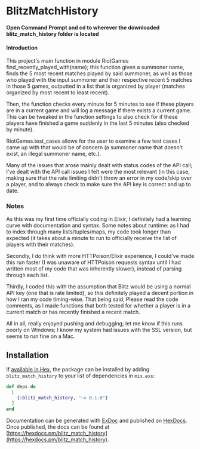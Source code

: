 # BlitzMatchHistory

**Open Command Prompt and cd to wherever the downloaded blitz_match_history folder  is located**

#### Introduction
This project's main function in module RiotGames find_recently_played_with(name); this function given a summoner name, finds the 5 most recent matches played by said summoner, as well as those who played with the input summoner and their respective recent 5 matches in those 5 games, outputted in a list that is organized by player (matches organized by most recent to least recent).

Then, the function checks every minute for 5 minutes to see if these players are in a current game and will log a message if there exists a current game. This can be tweaked in the function settings to also check for if these players have finished a game suddenly in the last 5 minutes (also checked by minute).


RiotGames.test_cases allows for the user to examine a few test cases I came up with that would be of concern (a summoner name that doesn't exist, an illegal summoner name, etc.). 

Many of the issues that arose mainly dealt with status codes of the API call; I've dealt with the API call issues I felt were the most relevant (in this case, making sure that the rate limiting didn't throw an error in my code/skip over a player, and to always check to make sure the API key is correct and up to date. 


### Notes
As this was my first time officially coding in Elixir, I definitely had a learning curve with documentation and syntax. Some notes about runtime: as I had to index through many lists/tuples/maps, my code took longer than expected (it takes about a minute to run to officially receive the list of players with their matches).

Secondly, I do think with more HTTPoison/Elixir experience, I could've made this run faster (I was unaware of HTTPoison requests syntax until I had written most of my code that was inherently slower), instead of parsing through each list.

Thirdly, I coded this with the assumption that Blitz would be using a normal API key (one that is rate limited), so this definitely played a decent portion in how I ran my code timing-wise. That being said, Please read the code comments, as I made functions that both tested for whether a player is in a current match or has recently finished a recent match.

All in all, really enjoyed pushing and debugging; let me know if this runs poorly on Windows; I know my system had issues with the SSL version, but seems to run fine on a Mac.


## Installation

If [available in Hex](https://hex.pm/docs/publish), the package can be installed
by adding `blitz_match_history` to your list of dependencies in `mix.exs`:

```elixir
def deps do
  [
    {:blitz_match_history, "~> 0.1.0"}
  ]
end
```

Documentation can be generated with [ExDoc](https://github.com/elixir-lang/ex_doc)
and published on [HexDocs](https://hexdocs.pm). Once published, the docs can
be found at [https://hexdocs.pm/blitz_match_history](https://hexdocs.pm/blitz_match_history).

